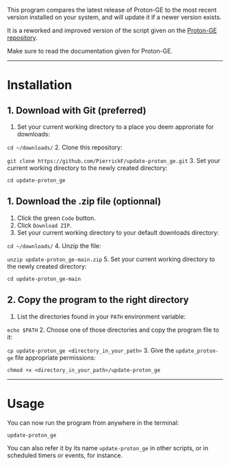 This program compares the latest release of Proton-GE to the most recent
version installed on your system, and will update it if a newer version exists.

It is a reworked and improved version of the script given on the [Proton-GE repository](https://github.com/GloriousEggroll/proton-ge-custom).

Make sure to read the documentation given for Proton-GE.

---

# Installation

## 1. Download with Git (preferred)

1. Set your current working directory to a place you deem approriate for downloads:

`cd ~/downloads/`
2. Clone this repository:

`git clone https://github.com/PierrickF/update-proton_ge.git`
3. Set your current working directory to the newly created directory:

`cd update-proton_ge`

## 1. Download the .zip file (optionnal)

1. Click the green `Code` button.
2. Click `Download ZIP`.
3. Set your current working directory to your default downloads directory:

`cd ~/downloads/`
4. Unzip the file:

`unzip update-proton_ge-main.zip`
5. Set your current working directory to the newly created directory:

`cd update-proton_ge-main`

## 2. Copy the program to the right directory

1. List the directories found in your `PATH` environment variable:

`echo $PATH`
2. Choose one of those directories and copy the program file to it:

`cp update-proton_ge <directory_in_your_path>`
3. Give the `update_proton-ge` file appropriate permissions:

`chmod +x <directory_in_your_path>/update-proton_ge`

---

# Usage

You can now run the program from anywhere in the terminal:

`update-proton_ge`


You can also refer it by its name `update-proton_ge` in other scripts, or
in scheduled timers or events, for instance.
